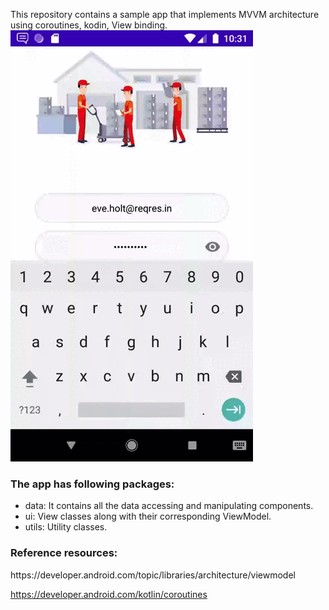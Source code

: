 This repository contains a sample app that implements MVVM architecture using coroutines, kodin, View binding.
![Alt text](device-2021-06-22-103147.gif)

<h3>The app has following packages:</h3>
<ul>
<li>data: It contains all the data accessing and manipulating components.</li>
<li>ui: View classes along with their corresponding ViewModel.</li>
<li>utils: Utility classes.</li>
</ul>


<h3>Reference resources:</h3>
https://developer.android.com/topic/libraries/architecture/viewmodel

https://developer.android.com/kotlin/coroutines
